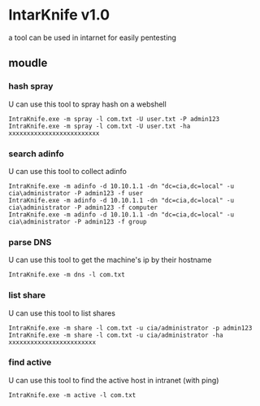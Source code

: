 # IntarKnife  v1.0

a tool can be used in intarnet for easily pentesting

## moudle

### hash spray

U can use this tool to spray hash on a webshell

```
IntraKnife.exe -m spray -l com.txt -U user.txt -P admin123
IntraKnife.exe -m spray -l com.txt -U user.txt -ha xxxxxxxxxxxxxxxxxxxxxxxxx
```

### search adinfo

U can use this tool to collect adinfo

```
IntraKnife.exe -m adinfo -d 10.10.1.1 -dn "dc=cia,dc=local" -u cia\administrator -P admin123 -f user
IntraKnife.exe -m adinfo -d 10.10.1.1 -dn "dc=cia,dc=local" -u cia\administrator -P admin123 -f computer
IntraKnife.exe -m adinfo -d 10.10.1.1 -dn "dc=cia,dc=local" -u cia\administrator -P admin123 -f group
```

### parse DNS

U can use this tool to get the machine's ip by their hostname

```
IntraKnife.exe -m dns -l com.txt
```

### list share

U can use this tool to list shares

```
IntraKnife.exe -m share -l com.txt -u cia/administrator -p admin123
IntraKnife.exe -m share -l com.txt -u cia/administrator -ha xxxxxxxxxxxxxxxxxxxxxxxx
```

### find active

U can use this tool to find the active host in intranet (with ping)

```
IntraKnife.exe -m active -l com.txt
```

